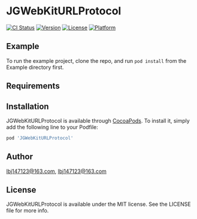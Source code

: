 # JGWebKitURLProtocol

[![CI Status](http://img.shields.io/travis/lbj147123@163.com/JGWebKitURLProtocol.svg?style=flat)](https://travis-ci.org/lbj147123@163.com/JGWebKitURLProtocol)
[![Version](https://img.shields.io/cocoapods/v/JGWebKitURLProtocol.svg?style=flat)](http://cocoapods.org/pods/JGWebKitURLProtocol)
[![License](https://img.shields.io/cocoapods/l/JGWebKitURLProtocol.svg?style=flat)](http://cocoapods.org/pods/JGWebKitURLProtocol)
[![Platform](https://img.shields.io/cocoapods/p/JGWebKitURLProtocol.svg?style=flat)](http://cocoapods.org/pods/JGWebKitURLProtocol)

## Example

To run the example project, clone the repo, and run `pod install` from the Example directory first.

## Requirements

## Installation

JGWebKitURLProtocol is available through [CocoaPods](http://cocoapods.org). To install
it, simply add the following line to your Podfile:

```ruby
pod 'JGWebKitURLProtocol'
```

## Author

lbj147123@163.com, lbj147123@163.com

## License

JGWebKitURLProtocol is available under the MIT license. See the LICENSE file for more info.
